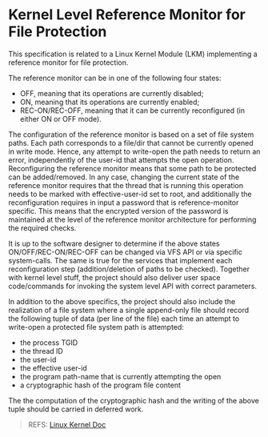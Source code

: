 # Kernel Level Reference Monitor for File Protection

This specification is related to a Linux Kernel Module (LKM) implementing a reference monitor for file protection.

The reference monitor can be in one of the following four states:

<ul>
<li> OFF, meaning that its operations are currently disabled;
<li> ON, meaning that its operations are currently enabled; 
<li> REC-ON/REC-OFF, meaning that it can be currently reconfigured (in either ON or OFF mode). 
</ul>

The configuration of the reference monitor is based on a set of file system paths. Each path corresponds to a file/dir
that cannot be currently opened in write mode. Hence, any attempt to write-open the path needs to return an error,
independently of the user-id that attempts the open operation.
Reconfiguring the reference monitor means that some path to be protected can be added/removed. In any case, changing the
current state of the reference monitor requires that the thread that is running this operation needs to be marked with
effective-user-id set to root, and additionally the reconfiguration requires in input a password that is
reference-monitor specific. This means that the encrypted version of the password is maintained at the level of the
reference monitor architecture for performing the required checks.

It is up to the software designer to determine if the above states ON/OFF/REC-ON/REC-OFF can be changed via VFS API or
via specific system-calls. The same is true for the services that implement each reconfiguration step (addition/deletion
of paths to be checked). Together with kernel level stuff, the project should also deliver user space code/commands for
invoking the system level API with correct parameters.

In addition to the above specifics, the project should also include the realization of a file system where a single
append-only file should record the following tuple of data (per line of the file) each time an attempt to write-open a
protected file system path is attempted:

<ul>
	<li>the process TGID
	<li>the thread ID
	<li>the user-id
	<li>the effective user-id
	<li>the program path-name that is currently attempting the open
	<li> a cryptographic hash of the program file content
</ul>

The the computation of the cryptographic hash and the writing of the above tuple should be carried in deferred work.



> REFS:
[Linux Kernel Doc](https://www.kernel.org/doc/html/latest/index.html)